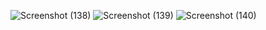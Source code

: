 ![Screenshot (138)](https://github.com/user-attachments/assets/f67d2b0d-343b-4502-b38a-c1efa33e8987)
![Screenshot (139)](https://github.com/user-attachments/assets/0723ec50-e8b0-4691-9e24-69755885b258)
![Screenshot (140)](https://github.com/user-attachments/assets/d9d1a05e-c7dc-4769-acca-32095fcce322)
